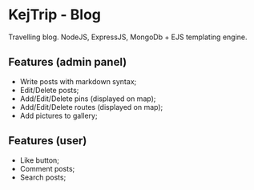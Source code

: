 # KejTrip - Blog
Travelling blog. NodeJS, ExpressJS, MongoDb + EJS templating engine. 

## Features (admin panel)
- Write posts with markdown syntax;
- Edit/Delete posts;
- Add/Edit/Delete pins (displayed on map);
- Add/Edit/Delete routes (displayed on map);
- Add pictures to gallery;


## Features (user)
- Like button;
- Comment posts;
- Search posts;

